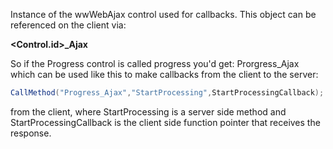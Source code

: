 ﻿Instance of the wwWebAjax control used for callbacks. This object can be referenced on the client via:

**<Control.id>_Ajax**  

So if the Progress control is called progress you'd get: Prorgress_Ajax which can be used like this to make callbacks from the client to the server:

```cs
CallMethod("Progress_Ajax","StartProcessing",StartProcessingCallback);
```

from the client, where StartProcessing is a server side method and StartProcessingCallback is the client side function pointer that receives the response.